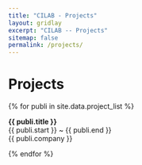 ```yaml
---
title: "CILAB - Projects"
layout: gridlay
excerpt: "CILAB -- Projects"
sitemap: false
permalink: /projects/
---
```


# Projects

{% for publi in site.data.project_list %}

  <strong>{{ publi.title }}</strong><br />
  {{ publi.start }} ~ {{  publi.end  }}<br />
  {{ publi.company }}<br />

{% endfor %}